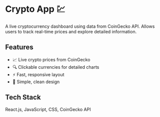 # Crypto App 💹

A live cryptocurrency dashboard using data from CoinGecko API. Allows users to track real-time prices and explore detailed information.

## Features
- 📈 Live crypto prices from CoinGecko
- 🔍 Clickable currencies for detailed charts
- ⚡ Fast, responsive layout
- 🎨 Simple, clean design

## Tech Stack
React.js, JavaScript, CSS, CoinGecko API

